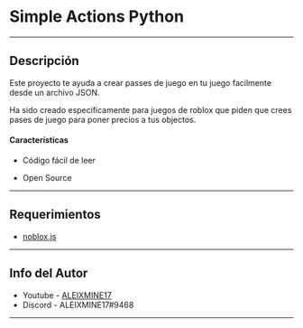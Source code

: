 # Simple Actions Python
---

## Descripción

Este proyecto te ayuda a crear passes de juego en tu juego facilmente desde un archivo JSON.

Ha sido creado especificamente para juegos de roblox que piden que crees pases de juego para poner precios a tus objectos.


#### Características

- Código fácil de leer

- Open Source

---

## Requerimientos

- [noblox.js](https://github.com/noblox/noblox.js)

---

## Info del Autor

- Youtube - [ALEIXMINE17](https://www.youtube.com/channel/UC4VQTpVqMDXUAaqQxI217XQ)
- Discord - ALEIXMINE17#9468

---
